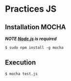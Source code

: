 # Practices JS

## Installation MOCHA

___NOTE [Node.js](https://nodejs.org/en/) is required___

`$ sudo npm install -g mocha`

## Execution

`$ mocha test.js`
